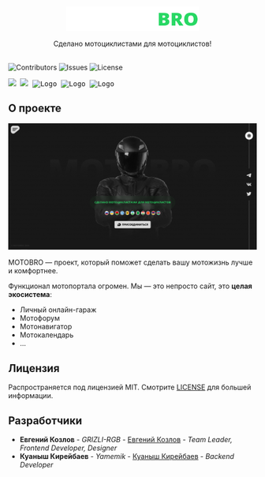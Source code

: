 <br/>
<p align="center">
  <a href="https://github.com/GRIZLI-RGB/motobro">
    <img src="./public/images/logo.svg" alt="Logo" width="268" height="49">
  </a>

  <p align="center">
    Сделано мотоциклистами для мотоциклистов!
    <br/>
    <br/>
  </p>

</p>

![Contributors](https://img.shields.io/github/contributors/GRIZLI-RGB/motobro?color=dark-green) ![Issues](https://img.shields.io/github/issues/GRIZLI-RGB/motobro) ![License](https://img.shields.io/github/license/GRIZLI-RGB/motobro)

<pre>
<img src="https://user-images.githubusercontent.com/25181517/192108893-b1eed3c7-b2c4-4e1c-9e9f-c7e83637b33d.png" height="18"/> <img src="https://user-images.githubusercontent.com/25181517/192108891-d86b6220-e232-423a-bf5f-90903e6887c3.png" height="18"/> <img src="https://github.com/marwin1991/profile-technology-icons/assets/136815194/5f8c622c-c217-4649-b0a9-7e0ee24bd704" alt="Logo" height="18"> <img src="https://user-images.githubusercontent.com/25181517/202896760-337261ed-ee92-4979-84c4-d4b829c7355d.png" alt="Logo" height="18"> <img src="https://github.com/marwin1991/profile-technology-icons/assets/136815194/519bfaf3-c242-431e-a269-876979f05574" alt="Logo" height="18">
</pre>
## О проекте

![Screen Shot](./public/images/prelanding-screenshot.png)

MOTOBRO — проект, который поможет сделать вашу мотожизнь лучше и комфортнее.

Функционал мотопортала огромен. Мы — это непросто сайт, это **целая экосистема**:

* Личный онлайн-гараж
* Мотофорум
* Мотонавигатор
* Мотокалендарь
* ...

## Лицензия

Распространяется под лицензией MIT. Смотрите [LICENSE](https://mit-license.org/) для большей информации.

## Разработчики

* **Евгений Козлов** - *GRIZLI-RGB* - [Евгений Козлов](https://github.com/GRIZLI-RGB/) - *Team Leader, Frontend Developer, Designer*
* **Куаныш Кирейбаев** - *Yamemik* - [Куаныш Кирейбаев](https://github.com/Yamemik) - *Backend Developer*
